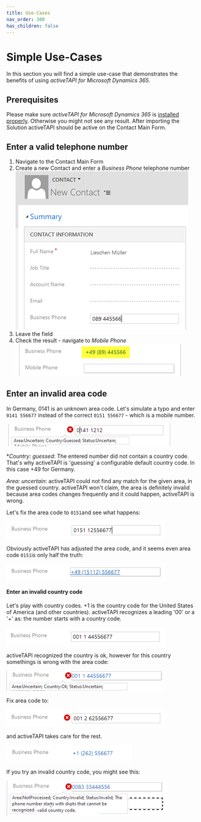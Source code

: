 ```yaml
---
title: Use-Cases
nav_order: 300
has_children: false
---
```


# Simple Use-Cases

In this section you will find a simple use-case that demonstrates the benefits of using _activeTAPI for Microsoft Dynamics 365_.

## Prerequisites

Please make sure _activeTAPI for Microsoft Dynamics 365_ is [installed properly](../tech/verifySetupOnPremise.md). Otherwise you might not see any result. After importing the Solution activeTAPI should be active on the Contact Main Form.

## Enter a valid telephone number

1. Navigate to the Contact Main Form
2. Create a new Contact and enter a *Business Phone* telephone number
 ![image-20191217225001259](usecase.assets/image-20191217225001259.png)
3. Leave the field
4. Check the result - navigate to *Mobile Phone*
   ![image-20191217225158248](usecase.assets/image-20191217225158248.png)

## Enter an invalid area code

In Germany, 0141 is an unknown area code. Let's simulate a typo and enter `0141 556677` instead of the correct `0151 556677`  - which is a mobile number.

![image-20191217225725243](usecase.assets/image-20191217225725243.png)

**Country: guessed*: The entered number did not contain a country code. That's why activeTAPI is 'guessing' a configurable default country code. In this case +49 for Germany.

*Area: uncertain*: activeTAPI could not find any match for the given area, in the guessed country. activeTAPI won't claim, the area is definitely invalid because area codes changes frequently and it could happen, activeTAPI is wrong.

Let's fix the area code to `0151`and see what happens:

![image-20191217230313428](usecase.assets/image-20191217230313428.png)

Obviously activeTAPI has adjusted the area code, and it seems even area code `0151`is only half the truth:

![image-20191217230408983](usecase.assets/image-20191217230408983.png)

#### Enter an invalid country code

Let's play with country codes. +1 is the country code for the United States of America (and other countries). activeTAPI recognizes a leading '00' or a '+' as: the number starts with a country code. 

![image-20191217230749937](usecase.assets/image-20191217230749937.png)

activeTAPI recognized the country is ok, however for this country somethings is wrong with the area code:

![image-20191217230845069](usecase.assets/image-20191217230845069.png)

Fix area code to:

![image-20191217230946056](usecase.assets/image-20191217230946056.png)

and activeTAPI takes care for the rest.

![image-20191217231014039](usecase.assets/image-20191217231014039.png)

If you try an invalid  country code, you might see this:

![img](usecase.assets/SNAGHTML1e272f5.PNG)